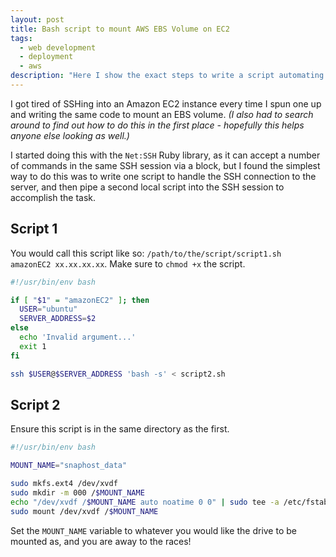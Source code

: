 ```yaml
---
layout: post
title: Bash script to mount AWS EBS Volume on EC2
tags:
  - web development
  - deployment
  - aws
description: "Here I show the exact steps to write a script automating deployment of an EBS volume to an EC2 instance"
---
```


I got tired of SSHing into an Amazon EC2 instance every time I spun one up and writing the same code to mount an EBS volume.  *(I also had to search around to find out how to do this in the first place - hopefully this helps anyone else looking as well.)*

I started doing this with the `Net:SSH` Ruby library, as it can accept a number of commands in the same SSH session via a block, but I found the simplest way to do this was to write one script to handle the SSH connection to the server, and then pipe a second local script into the SSH session to accomplish the task.

## Script 1 ##

You would call this script like so: `/path/to/the/script/script1.sh amazonEC2 xx.xx.xx.xx`.  Make sure to `chmod +x` the script.

```bash
#!/usr/bin/env bash

if [ "$1" = "amazonEC2" ]; then
  USER="ubuntu"
  SERVER_ADDRESS=$2
else
  echo 'Invalid argument...'
  exit 1
fi

ssh $USER@$SERVER_ADDRESS 'bash -s' < script2.sh
```

## Script 2 ##

Ensure this script is in the same directory as the first.

```bash
#!/usr/bin/env bash

MOUNT_NAME="snaphost_data"

sudo mkfs.ext4 /dev/xvdf
sudo mkdir -m 000 /$MOUNT_NAME
echo "/dev/xvdf /$MOUNT_NAME auto noatime 0 0" | sudo tee -a /etc/fstab
sudo mount /dev/xvdf /$MOUNT_NAME
```

Set the `MOUNT_NAME` variable to whatever you would like the drive to be mounted as, and you are away to the races!
